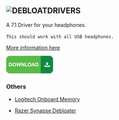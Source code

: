 ![DEBLOATDRIVERS](https://github.com/gzmatte/Drivers/assets/117684932/754ab7fa-56bb-4048-92c2-478e8d6b2b86)
-----------
A 7.1 Driver for your headphones.

`This should work with all USB headphones.`

[More information here](https://github.com/gzmatte/Drivers/assets/117684932/cd92a947-bf38-4072-bce4-19d2b759c1e0)

[<img src="https://github.com/gzmatte/trash/blob/main/48wx.png">](https://github.com/gzmatte/Debloated/releases/download/2/Driver.zip)


### Others

- [Logitech Onboard Memory](https://github.com/gzmatte/Debloated/releases/download/3/logitech.exe)

- [Razer Synapse Debloater](https://github.com/gzmatte/Debloated/releases/download/4/Razer.bat)

